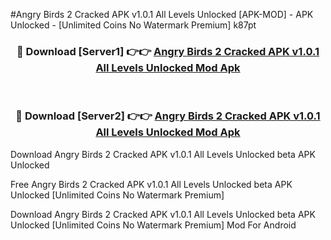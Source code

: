#Angry Birds 2 Cracked APK v1.0.1 All Levels Unlocked [APK-MOD] - APK Unlocked - [Unlimited Coins No Watermark Premium] k87pt



<div align="center">

<h3>🔴 Download [Server1] 👉👉 <a href="https://momento.my/?title=Angry_Birds_2_Cracked_APK_v1.0.1_All_Levels_Unlocked">Angry Birds 2 Cracked APK v1.0.1 All Levels Unlocked Mod Apk</a></h3><br>

<h3>🔴 Download [Server2] 👉👉 <a href="https://momento.my/?title=Angry_Birds_2_Cracked_APK_v1.0.1_All_Levels_Unlocked">Angry Birds 2 Cracked APK v1.0.1 All Levels Unlocked Mod Apk</a></h3>
</div>



Download Angry Birds 2 Cracked APK v1.0.1 All Levels Unlocked beta APK Unlocked

Free Angry Birds 2 Cracked APK v1.0.1 All Levels Unlocked beta APK Unlocked [Unlimited Coins No Watermark Premium]

Download Angry Birds 2 Cracked APK v1.0.1 All Levels Unlocked beta APK Unlocked [Unlimited Coins No Watermark Premium] Mod For Android
